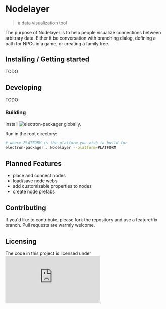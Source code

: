 # Nodelayer
> a data visualization tool

The purpose of Nodelayer is to help people visualize connections between
arbitrary data. Either it be conversation with branching dialog, defining
a path for NPCs in a game, or creating a family tree.

## Installing / Getting started

TODO

## Developing

TODO

### Building

Install ![electron-packager](https://github.com/electron-userland/electron-packager) globally.

Run in the root directory:
```sh
# where PLATFORM is the platform you wish to build for
electron-packager . Nodelayer --platform=PLATFORM
```

## Planned Features

* place and connect nodes
* load/save node webs
* add customizable properties to nodes
* create node prefabs

## Contributing

If you'd like to contribute, please fork the repository and use a feature/fix
branch. Pull requests are warmly welcome.

## Licensing
The code in this project is licensed under ![MIT license](https://github.com/SHiLLySiT/Nodelayer/blob/master/LICENSE.md).
